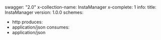 swagger: "2.0"
x-collection-name: InstaManager
x-complete: 1
info:
  title: InstaManager
  version: 1.0.0
schemes:
- http
produces:
- application/json
consumes:
- application/json
